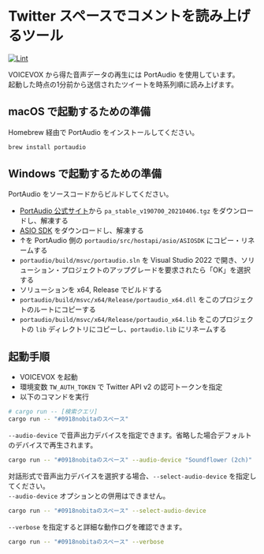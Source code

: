 # Twitter スペースでコメントを読み上げるツール

[![Lint](https://github.com/0918nobita/twitter-space-tts/actions/workflows/lint.yml/badge.svg)](https://github.com/0918nobita/twitter-space-tts/actions/workflows/lint.yml)

VOICEVOX から得た音声データの再生には PortAudio を使用しています。  
起動した時点の1分前から送信されたツイートを時系列順に読み上げます。

## macOS で起動するための準備

Homebrew 経由で PortAudio をインストールしてください。

```bash
brew install portaudio
```

## Windows で起動するための準備

PortAudio をソースコードからビルドしてください。

- [PortAudio 公式サイト](http://files.portaudio.com/download.html)から `pa_stable_v190700_20210406.tgz` をダウンロードし、解凍する
- [ASIO SDK](https://www.steinberg.net/developers/) をダウンロードし、解凍する
- ↑を PortAudio 側の `portaudio/src/hostapi/asio/ASIOSDK` にコピー・リネームする
- `portaudio/build/msvc/portaudio.sln` を Visual Studio 2022 で開き、ソリューション・プロジェクトのアップグレードを要求されたら「OK」を選択する
- ソリューションを x64, Release でビルドする
- `portaudio/build/msvc/x64/Release/portaudio_x64.dll` をこのプロジェクトのルートにコピーする
- `portaudio/build/msvc/x64/Release/portaudio_x64.lib` をこのプロジェクトの `lib` ディレクトリにコピーし、`portaudio.lib` にリネームする

## 起動手順

- VOICEVOX を起動
- 環境変数 `TW_AUTH_TOKEN` で Twitter API v2 の認可トークンを指定
- 以下のコマンドを実行

```bash
# cargo run -- [検索クエリ]
cargo run -- "#0918nobitaのスペース"
```

`--audio-device` で音声出力デバイスを指定できます。省略した場合デフォルトのデバイスで再生されます。

```bash
cargo run -- "#0918nobitaのスペース" --audio-device "Soundflower (2ch)"
```

対話形式で音声出力デバイスを選択する場合、`--select-audio-device` を指定してください。  
`--audio-device` オプションとの併用はできません。

```bash
cargo run -- "#0918nobitaのスペース" --select-audio-device
```

`--verbose` を指定すると詳細な動作ログを確認できます。

```bash
cargo run -- "#0918nobitaのスペース" --verbose
```
